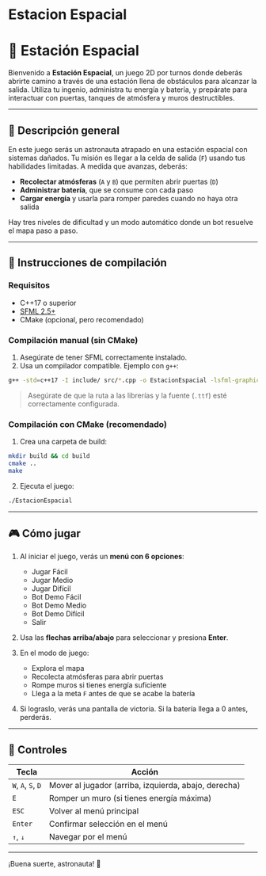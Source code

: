 # Estacion Espacial 
# 🚀 Estación Espacial

Bienvenido a **Estación Espacial**, un juego 2D por turnos donde deberás abrirte camino a través de una estación llena de obstáculos para alcanzar la salida. Utiliza tu ingenio, administra tu energía y batería, y prepárate para interactuar con puertas, tanques de atmósfera y muros destructibles.

---

## 🧹 Descripción general

En este juego serás un astronauta atrapado en una estación espacial con sistemas dañados. Tu misión es llegar a la celda de salida (`F`) usando tus habilidades limitadas. A medida que avanzas, deberás:

* **Recolectar atmósferas** (`A` y `B`) que permiten abrir puertas (`D`)
* **Administrar batería**, que se consume con cada paso
* **Cargar energía** y usarla para romper paredes cuando no haya otra salida

Hay tres niveles de dificultad y un modo automático donde un bot resuelve el mapa paso a paso.

---

## 👷️ Instrucciones de compilación

### Requisitos

* C++17 o superior
* [SFML 2.5+](https://www.sfml-dev.org/download.php)
* CMake (opcional, pero recomendado)

### Compilación manual (sin CMake)

1. Asegúrate de tener SFML correctamente instalado.
2. Usa un compilador compatible. Ejemplo con `g++`:

```bash
g++ -std=c++17 -I include/ src/*.cpp -o EstacionEspacial -lsfml-graphics -lsfml-window -lsfml-system
```

> Asegúrate de que la ruta a las librerías y la fuente (`.ttf`) esté correctamente configurada.

### Compilación con CMake (recomendado)

1. Crea una carpeta de build:

```bash
mkdir build && cd build
cmake ..
make
```

2. Ejecuta el juego:

```bash
./EstacionEspacial
```

---

## 🎮 Cómo jugar

1. Al iniciar el juego, verás un **menú con 6 opciones**:

   * Jugar Fácil
   * Jugar Medio
   * Jugar Difícil
   * Bot Demo Fácil
   * Bot Demo Medio
   * Bot Demo Difícil
   * Salir

2. Usa las **flechas arriba/abajo** para seleccionar y presiona **Enter**.

3. En el modo de juego:

   * Explora el mapa
   * Recolecta atmósferas para abrir puertas
   * Rompe muros si tienes energía suficiente
   * Llega a la meta `F` antes de que se acabe la batería

4. Si lograslo, verás una pantalla de victoria. Si la batería llega a 0 antes, perderás.

---

## 🎯 Controles

| Tecla              | Acción                                               |
| ------------------ | ---------------------------------------------------- |
| `W`, `A`, `S`, `D` | Mover al jugador (arriba, izquierda, abajo, derecha) |
| `E`                | Romper un muro (si tienes energía máxima)            |
| `ESC`              | Volver al menú principal                             |
| `Enter`            | Confirmar selección en el menú                       |
| `↑`, `↓`           | Navegar por el menú                                  |

---

¡Buena suerte, astronauta! 🌌
